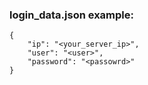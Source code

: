 ### login_data.json example:
```
{
    "ip": "<your_server_ip>",
    "user": "<user>",
    "password": "<passowrd>"
}
```

